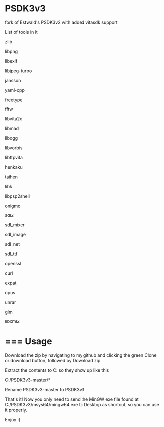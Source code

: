 # PSDK3v3
fork of Estwald's PSDK3v2 with added vitasdk support

List of tools in it

zlib

libpng

libexif

libjpeg-turbo

jansson

yaml-cpp

freetype

fftw

libvita2d

libmad

libogg

libvorbis

libftpvita

henkaku

taihen

libk

libpsp2shell

onigmo

sdl2

sdl_mixer

sdl_image

sdl_net

sdl_ttf

openssl

curl

expat

opus

unrar

glm

libxml2

===
Usage
===

Download the zip by navigating to my github and clicking the green Clone or download button, followed by Download zip

Extract the contents to C: so they show up like this

C:/PSDK3v3-master/*

Rename PSDK3v3-master to PSDK3v3

That's it! Now you only need to send the MinGW exe file found at C:/PSDK3v3/msys64/mingw64.exe to Desktop as shortcut, so you can use it properly.

Enjoy :)
